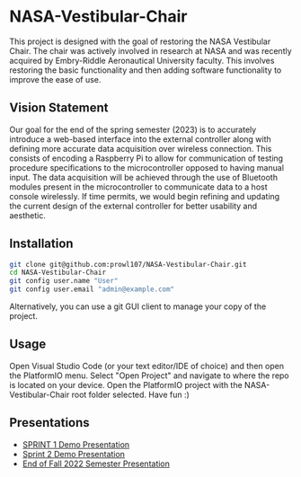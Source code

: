 # NASA-Vestibular-Chair
This project is designed with the goal of restoring the NASA Vestibular Chair. The chair was actively involved in research at NASA and was recently acquired by Embry-Riddle Aeronautical University faculty. This involves restoring the basic functionality and then adding software functionality to improve the ease of use.

## Vision Statement
Our goal for the end of the spring semester (2023) is to accurately introduce a web-based interface into the external controller along with defining more accurate data acquisition over wireless connection. This consists of encoding a Raspberry Pi to allow for communication of testing procedure specifications to the microcontroller opposed to having manual input. The data acquisition will be achieved through the use of Bluetooth modules present in the microcontroller to communicate data to a host console wirelessly. If time permits, we would begin refining and updating the current design of the external controller for better usability and aesthetic. 

## Installation
```bash
git clone git@github.com:prowl107/NASA-Vestibular-Chair.git
cd NASA-Vestibular-Chair
git config user.name "User"
git config user.email "admin@example.com"
```
Alternatively, you can use a git GUI client to manage your copy of the project. 

## Usage
Open Visual Studio Code (or your text editor/IDE of choice) and then open the PlatformIO menu.
Select "Open Project" and navigate to where the repo is located on your device.
Open the PlatformIO project with the NASA-Vestibular-Chair root folder selected.
Have fun :)

## Presentations
- [SPRINT 1 Demo Presentation](https://docs.google.com/presentation/d/1b5IdnyLSNwiTLVy-gZ9E79ZbYqnyJbTD/edit?usp=sharing&ouid=115407868332019012098&rtpof=true&sd=true)
- [Sprint 2 Demo Presentation](https://docs.google.com/presentation/d/1l_CmvSCrBEOVg_VuYpDZWNs5qSBOpJvT/edit?usp=sharing&ouid=115407868332019012098&rtpof=true&sd=true)
- [End of Fall 2022 Semester Presentation](https://docs.google.com/presentation/d/1xmUZu0XUEXimdjX_mnKVwzS-KKVoy4oE/edit?usp=sharing&ouid=115407868332019012098&rtpof=true&sd=true)
